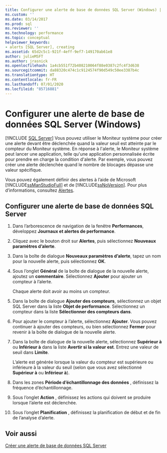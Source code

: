 ```yaml
---
title: Configurer une alerte de base de données SQL Server (Windows) | Microsoft Docs
ms.custom: ''
ms.date: 03/14/2017
ms.prod: sql
ms.reviewer: ''
ms.technology: performance
ms.topic: conceptual
helpviewer_keywords:
- alerts [SQL Server], creating
ms.assetid: 65d2c5c1-921f-4eff-9ef7-149170ab61e8
author: julieMSFT
ms.author: jrasnick
ms.openlocfilehash: 1a4cb551f72b408210064f88e0387c2fc4f3d638
ms.sourcegitcommit: da88320c474c1c9124574f90d549c50ee3387b4c
ms.translationtype: HT
ms.contentlocale: fr-FR
ms.lasthandoff: 07/01/2020
ms.locfileid: "85716881"
---
```

# <a name="set-up-a-sql-server-database-alert-windows"></a>Configurer une alerte de base de données SQL Server (Windows)
 [!INCLUDE [SQL Server](../../includes/applies-to-version/sqlserver.md)]
  Vous pouvez utiliser le Moniteur système pour créer une alerte devant être déclenchée quand la valeur seuil est atteinte par le compteur du Moniteur système. En réponse à l'alerte, le Moniteur système peut lancer une application, telle qu'une application personnalisée écrite pour prendre en charge la condition d'alerte. Par exemple, vous pouvez créer une alerte déclenchée quand le nombre de blocages dépasse une valeur spécifique. 
  
 Vous pouvez également définir des alertes à l’aide de Microsoft [!INCLUDE[ssManStudioFull](../../includes/ssmanstudiofull-md.md)] et de [!INCLUDE[ssNoVersion](../../includes/ssnoversion-md.md)]. Pour plus d’informations, consultez [Alertes](../../ssms/agent/alerts.md).  
  
## <a name="set-up-a-sql-server-database-alert"></a>Configurer une alerte de base de données SQL Server  
  
1. Dans l’arborescence de navigation de la fenêtre **Performances**, développez **Journaux et alertes de performance**.  
  
2. Cliquez avec le bouton droit sur **Alertes**, puis sélectionnez **Nouveaux paramètres d’alerte**.
  
3. Dans la boîte de dialogue **Nouveaux paramètres d’alerte**, tapez un nom pour la nouvelle alerte, puis sélectionnez **OK**.  
  
4. Sous l’onglet **Général** de la boîte de dialogue de la nouvelle alerte, ajoutez un **commentaire**. Sélectionnez **Ajouter** pour ajouter un compteur à l’alerte.  
  
     Chaque alerte doit avoir au moins un compteur.  
  
5. Dans la boîte de dialogue **Ajouter des compteurs**, sélectionnez un objet SQL Server dans la liste **Objet de performance**. Sélectionnez un compteur dans la liste **Sélectionner des compteurs dans**.  
  
6. Pour ajouter le compteur à l’alerte, sélectionnez **Ajouter**. Vous pouvez continuer à ajouter des compteurs, ou bien sélectionnez **Fermer** pour revenir à la boîte de dialogue de la nouvelle alerte.  
  
7. Dans la boîte de dialogue de la nouvelle alerte, sélectionnez **Supérieur à** ou **Inférieur à** dans la liste **Avertir si la valeur est**. Entrez une valeur de seuil dans **Limite**.  
  
     L’alerte est générée lorsque la valeur du compteur est supérieure ou inférieure à la valeur du seuil (selon que vous avez sélectionné **Supérieur à** ou **Inférieur à**).  
  
8. Dans les zones **Période d’échantillonnage des données** , définissez la fréquence d’échantillonnage.  
  
9. Sous l’onglet **Action** , définissez les actions qui doivent se produire lorsque l’alerte est déclenchée.  
  
10. Sous l’onglet **Planification** , définissez la planification de début et de fin de l’analyse d’alerte.  
  
## <a name="see-also"></a>Voir aussi  
 [Créer une alerte de base de données SQL Server](../../relational-databases/performance-monitor/create-a-sql-server-database-alert.md)  
  
  
